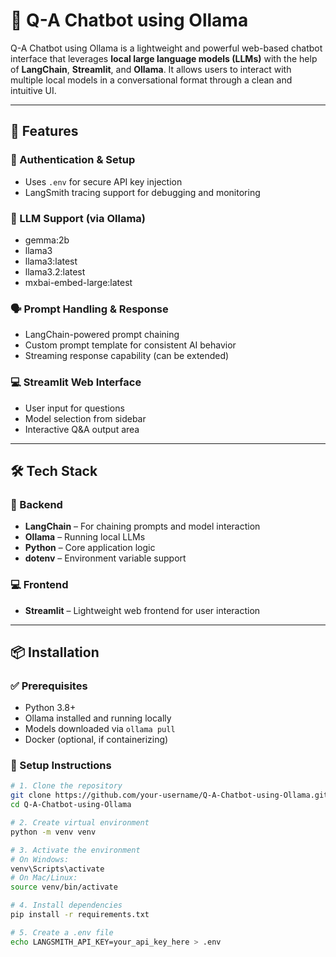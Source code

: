 # 🤖 Q-A Chatbot using Ollama

Q-A Chatbot using Ollama is a lightweight and powerful web-based chatbot interface that leverages **local large language models (LLMs)** with the help of **LangChain**, **Streamlit**, and **Ollama**. It allows users to interact with multiple local models in a conversational format through a clean and intuitive UI.

---

## 🚀 Features

### 🔐 Authentication & Setup
- Uses `.env` for secure API key injection
- LangSmith tracing support for debugging and monitoring

### 🧠 LLM Support (via Ollama)
- gemma:2b
- llama3
- llama3:latest
- llama3.2:latest
- mxbai-embed-large:latest

### 🗣️ Prompt Handling & Response
- LangChain-powered prompt chaining
- Custom prompt template for consistent AI behavior
- Streaming response capability (can be extended)

### 💻 Streamlit Web Interface
- User input for questions
- Model selection from sidebar
- Interactive Q&A output area

---

## 🛠️ Tech Stack

### 🔧 Backend
- **LangChain** – For chaining prompts and model interaction
- **Ollama** – Running local LLMs
- **Python** – Core application logic
- **dotenv** – Environment variable support

### 💻 Frontend
- **Streamlit** – Lightweight web frontend for user interaction

---

## 📦 Installation

### ✅ Prerequisites
- Python 3.8+
- Ollama installed and running locally
- Models downloaded via `ollama pull`
- Docker (optional, if containerizing)

### 🧰 Setup Instructions

```bash
# 1. Clone the repository
git clone https://github.com/your-username/Q-A-Chatbot-using-Ollama.git
cd Q-A-Chatbot-using-Ollama

# 2. Create virtual environment
python -m venv venv

# 3. Activate the environment
# On Windows:
venv\Scripts\activate
# On Mac/Linux:
source venv/bin/activate

# 4. Install dependencies
pip install -r requirements.txt

# 5. Create a .env file
echo LANGSMITH_API_KEY=your_api_key_here > .env
